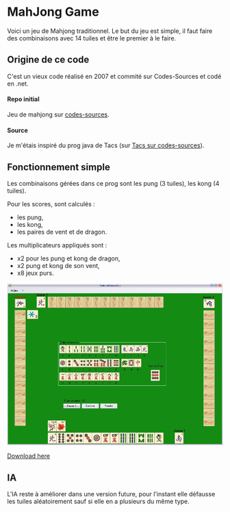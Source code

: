 # MahJong Game

Voici un jeu de Mahjong traditionnel.
Le but du jeu est simple, il faut faire des combinaisons avec 14 tuiles et être le premier à le faire.


## Origine de ce code

C'est un vieux code réalisé en 2007 et commité sur Codes-Sources et codé en .net.

#### Repo initial

Jeu de mahjong sur [codes-sources](https://codes-sources.commentcamarche.net/source/43928-jeu-de-mahjong).

#### Source

Je m'étais inspiré du prog java de Tacs (sur [Tacs sur codes-sources](https://codes-sources.commentcamarche.net/source/43524-mahjong-le-vrai)).

## Fonctionnement simple

Les combinaisons gérées dans ce prog sont les pung (3 tuiles), les kong (4 tuiles).

Pour les scores, sont calculés : 
- les pung, 
- les kong, 
- les paires de vent et de dragon. 

Les multiplicateurs appliqués sont : 
- x2 pour les pung et kong de dragon, 
- x2 pung et kong de son vent, 
- x8 jeux purs.

![MahJong Game](screen/capture.jpg)

[Download here](/bin/MahJong.exe)
## IA

L'IA reste à améliorer dans une version future, pour l'instant elle défausse les tuiles aléatoirement sauf si elle en a plusieurs du même type.


